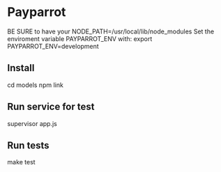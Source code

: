 Payparrot
=========
BE SURE to have your NODE_PATH=/usr/local/lib/node_modules
Set the enviroment variable PAYPARROT_ENV with:
export PAYPARROT_ENV=development

Install
-------
cd models
npm link

Run service for test
--------------------
supervisor app.js


Run tests
---------
make test


